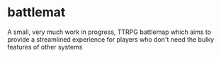 # battlemat

A small, very much work in progress, TTRPG battlemap which aims to provide a streamlined experience for players who don't need the bulky features of other systems 
